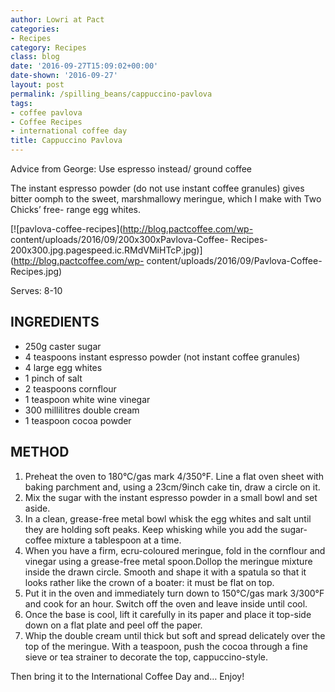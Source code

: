 ```yaml
---
author: Lowri at Pact
categories:
- Recipes
category: Recipes
class: blog
date: '2016-09-27T15:09:02+00:00'
date-shown: '2016-09-27'
layout: post
permalink: /spilling_beans/cappuccino-pavlova
tags:
- coffee pavlova
- Coffee Recipes
- international coffee day
title: Cappuccino Pavlova
---
```


Advice from George: Use espresso instead/ ground coffee

The instant espresso powder (do not use instant coffee granules) gives bitter
oomph to the sweet, marshmallowy meringue, which I make with Two Chicks’ free-
range egg whites.

[![pavlova-coffee-recipes](http://blog.pactcoffee.com/wp-
content/uploads/2016/09/200x300xPavlova-Coffee-
Recipes-200x300.jpg.pagespeed.ic.RMdVMiHTcP.jpg)](http://blog.pactcoffee.com/wp-
content/uploads/2016/09/Pavlova-Coffee-Recipes.jpg)

Serves: 8-10

## INGREDIENTS

  * 250g caster sugar
  * 4 teaspoons instant espresso powder (not instant coffee granules)
  * 4 large egg whites
  * 1 pinch of salt
  * 2 teaspoons cornflour
  * 1 teaspoon white wine vinegar
  * 300 millilitres double cream
  * 1 teaspoon cocoa powder

## METHOD

  1. Preheat the oven to 180°C/gas mark 4/350°F. Line a flat oven sheet with baking parchment and, using a 23cm/9inch cake tin, draw a circle on it.
  2. Mix the sugar with the instant espresso powder in a small bowl and set aside.
  3. In a clean, grease-free metal bowl whisk the egg whites and salt until they are holding soft peaks. Keep whisking while you add the sugar-coffee mixture a tablespoon at a time.
  4. When you have a firm, ecru-coloured meringue, fold in the cornflour and vinegar using a grease-free metal spoon.Dollop the meringue mixture inside the drawn circle. Smooth and shape it with a spatula so that it looks rather like the crown of a boater: it must be flat on top.
  5. Put it in the oven and immediately turn down to 150°C/gas mark 3/300°F and cook for an hour. Switch off the oven and leave inside until cool.
  6. Once the base is cool, lift it carefully in its paper and place it top-side down on a flat plate and peel off the paper.
  7. Whip the double cream until thick but soft and spread delicately over the top of the meringue. With a teaspoon, push the cocoa through a fine sieve or tea strainer to decorate the top, cappuccino-style.

Then bring it to the International Coffee Day and… Enjoy!